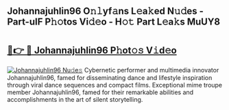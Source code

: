 ## Johannajuhlin96 O𝚗𝚕yf𝚊ns L𝚎a𝚔ed N𝚞𝚍es - Part-uIF P𝚑𝚘tos Vi𝚍𝚎o - H𝚘𝚝 Part L𝚎a𝚔s MuUY8

# <h2><a href="http://kfcz6l.oniu.top/?m=Johannajuhlin96">🔗👉 🔴 Johannajuhlin96 P𝚑ot𝚘𝚜 V𝚒d𝚎o</a></h2>

[![Johannajuhlin96 Nu𝚍e𝚜](https://i.imgur.com/0qMVB7G.gif)](http://kfcz6l.oniu.top/?m=Johannajuhlin96)
Cybernetic performer and multimedia innovator Johannajuhlin96, famed for disseminating dance and lifestyle inspiration through viral dance sequences and compact films. Exceptional mime troupe member Johannajuhlin96, famed for their remarkable abilities and accomplishments in the art of silent storytelling.  
